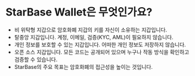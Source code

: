# StarBase Wallet은 무엇인가요?

- 비 위탁형 지갑으로 암호화폐 지갑의 키를 자신이 소유하는 지갑입니다.
- 탈중앙 지갑입니다. 계정, 이메일, 검증(KYC, AML)이 필요하지 않습니다.
- 개인 정보를 보호할 수 있는 지갑입니다. 어떠한 개인 정보도 저장하지 않습니다.
- 오픈 소스 지갑입니다. 모든 코드는 공개되어 있으며 누구나 작동 방식을 확인하고 검증할 수 있습니다.
- StarBase의 주요 목표는 암호화폐의 접근성을 높이는 것입니다.